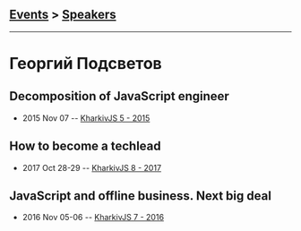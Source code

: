 ## [Events](../README.md) > [Speakers](../speakers.md)
---

# Георгий Подсветов

## Decomposition of JavaScript engineer
- 2015 Nov 07 -- [KharkivJS 5 - 2015](https://www.youtube.com/watch?v=sh0vLXNPW2Y)    
## How to become a techlead
- 2017 Oct 28-29 -- [KharkivJS 8 - 2017](https://www.youtube.com/watch?v=st98ADflBoQ)    
## JavaScript and offline business. Next big deal
- 2016 Nov 05-06 -- [KharkivJS 7 - 2016](https://www.youtube.com/watch?v=lam0mteyz1I)    
